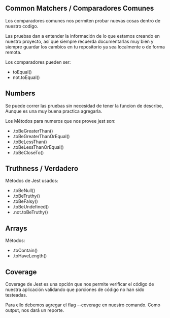 ## Common Matchers / Comparadores Comunes

Los comparadores comunes nos permiten probar nuevas cosas dentro de nuestro codigo.

Las pruebas dan a entender la información de lo que estamos creando en nuestro proyecto, así que siempre recuerda documentarlas muy bien y siempre guardar los cambios en tu repositorio ya sea localmente o de forma remota.

Los comparadores pueden ser:

- toEqual()
- not.toEqual()

## Numbers

Se puede correr las pruebas sin necesidad de tener la funcion de describe, Aunque es una muy buena practica agregarla.

Los Métodos para numeros que nos provee jest son:

- .toBeGreaterThan()
- .toBeGreaterThanOrEqual()
- .toBeLessThan()
- .toBeLessThanOrEqual()
- .toBeCloseTo()

## Truthness / Verdadero

Métodos de Jest usados:

- .toBeNull()
- .toBeTruthy()
- .toBeFalsy()
- .toBeUndefined()
- .not.toBeTruthy()

## Arrays
Métodos:

- .toContain()
- .toHaveLength()

## Coverage
Coverage de Jest es una opción que nos permite verificar el código de nuestra aplicación validando que porciones de código no han sido testeadas.

Para ello debemos agregar el flag --coverage en nuestro comando. Como output, nos dará un reporte.